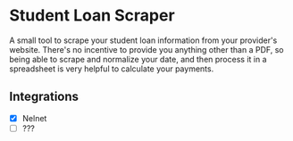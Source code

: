 # Student Loan Scraper

A small tool to scrape your student loan information from your provider's website. 
There's no incentive to provide you anything other than a PDF, so being able to scrape and normalize your date, 
  and then process it in a spreadsheet is very helpful to calculate your payments.

## Integrations

- [x] Nelnet
- [ ] ??? 
